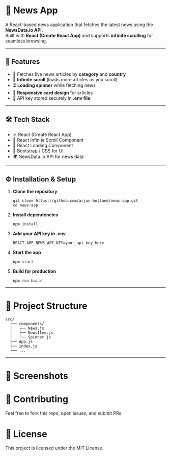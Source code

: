 # 📰 News App

A React-based news application that fetches the latest news using the **NewsData.io API**.  
Built with **React (Create React App)** and supports **infinite scrolling** for seamless browsing.

---

## 🚀 Features
- 📡 Fetches live news articles by **category** and **country**
- 🔄 **Infinite scroll** (loads more articles as you scroll)
- ⏳ **Loading spinner** while fetching news
- 📱 **Responsive card design** for articles
- 🔐 API key stored securely in **.env file**

---

## 🛠️ Tech Stack
- ⚛️ React (Create React App)
- 📜 React Infinite Scroll Component
- 📜 React Loading Component
- 🎨 Bootstrap / CSS for UI
- 🌍 NewsData.io API for news data

---

## ⚙️ Installation & Setup

1. **Clone the repository**
   ```
   git clone https://github.com/arjun-holland/news-app.git
   cd news-app
   ```
2. **Install dependencies**
    ```
    npm install
    ```
3. **Add your API key in .env**
   ```
   REACT_APP_NEWS_API_KEY=your_api_key_here
   ```
4. **Start the app**
    ```
    npm start
    ```
5. **Build for production**
    ```
    npm run build
    ```

---

# 📂 Project Structure

```
src/
  ├── components/
  │   ├── News.js
  │   ├── NewsItem.js
  │   └── Spinner.js
  ├── App.js
  ├── index.js
  └── ...

```

---

# 📸 Screenshots 


# 🙌 Contributing
Feel free to fork this repo, open issues, and submit PRs.

# 📜 License
This project is licensed under the MIT License.


